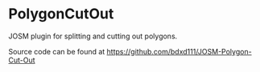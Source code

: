 # PolygonCutOut

JOSM plugin for splitting and cutting out polygons.

Source code can be found at https://github.com/bdxd111/JOSM-Polygon-Cut-Out
